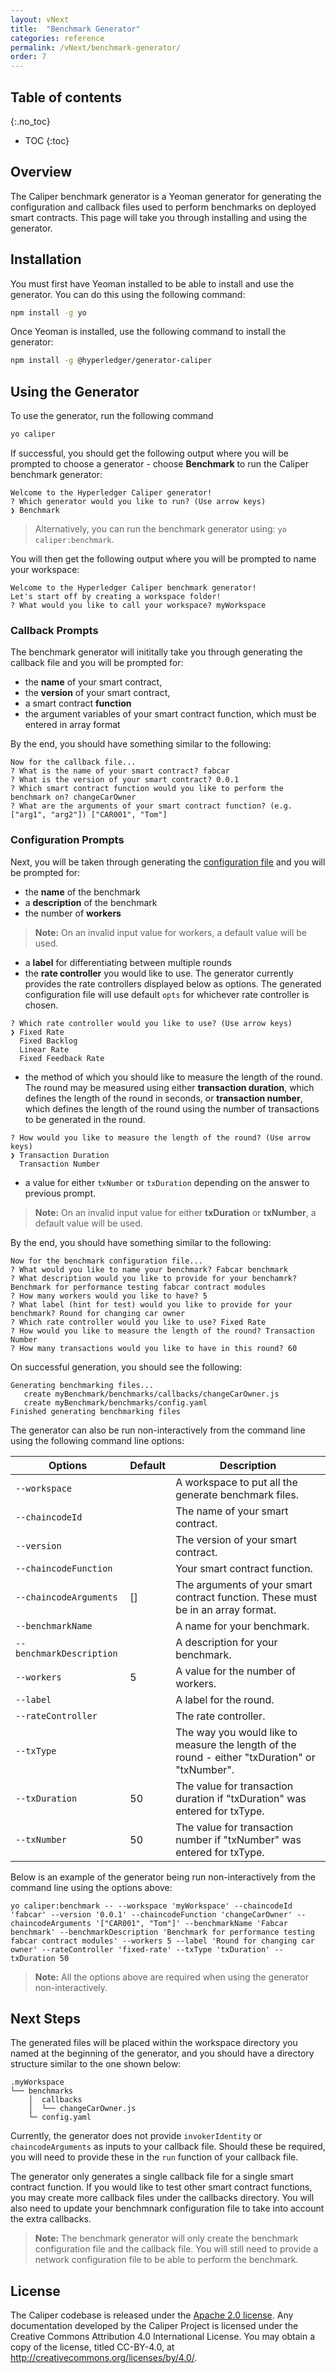```yaml
---
layout: vNext
title:  "Benchmark Generator"
categories: reference
permalink: /vNext/benchmark-generator/
order: 7
---
```


## Table of contents
{:.no_toc}

- TOC
{:toc}

## Overview
The Caliper benchmark generator is a Yeoman generator for generating the configuration and callback files used to perform benchmarks on deployed smart contracts. This page will take you through installing and using the generator.

## Installation
You must first have Yeoman installed to be able to install and use the generator. You can do this using the following command:
```bash
npm install -g yo
```

Once Yeoman is installed, use the following command to install the generator:
```bash
npm install -g @hyperledger/generator-caliper
```

## Using the Generator
To use the generator, run the following command
```bash
yo caliper
```
If successful, you should get the following output where you will be prompted to choose a generator - choose **Benchmark** to run the Caliper benchmark generator:
```console
Welcome to the Hyperledger Caliper generator!
? Which generator would you like to run? (Use arrow keys)
❯ Benchmark 
```

> Alternatively, you can run the benchmark generator using: `yo caliper:benchmark`.

You will then get the following output where you will be prompted to name your workspace:
```console
Welcome to the Hyperledger Caliper benchmark generator!
Let's start off by creating a workspace folder!
? What would you like to call your workspace? myWorkspace
```

### Callback Prompts
The benchmark generator will inititally take you through generating the callback file and you will be prompted for:
* the **name** of your smart contract,
* the **version** of your smart contract,
* a smart contract **function**
* the argument variables of your smart contract function, which must be entered in array format

By the end, you should have something similar to the following:

```console
Now for the callback file...
? What is the name of your smart contract? fabcar
? What is the version of your smart contract? 0.0.1
? Which smart contract function would you like to perform the benchmark on? changeCarOwner
? What are the arguments of your smart contract function? (e.g. ["arg1", "arg2"]) ["CAR001", "Tom"]
```

### Configuration Prompts
Next, you will be taken through generating the [configuration file](./Architecture#ConfigurationFile) and you will be prompted for:
* the **name** of the benchmark
* a **description** of the benchmark
* the number of **workers**

> __Note:__ On an invalid input value for workers, a default value will be used.

* a **label** for differentiating between multiple rounds
* the **rate controller** you would like to use. The generator currently provides the rate controllers displayed below as options. The generated configuration file will use default `opts` for whichever rate controller is chosen.

```console
? Which rate controller would you like to use? (Use arrow keys)
❯ Fixed Rate 
  Fixed Backlog 
  Linear Rate 
  Fixed Feedback Rate
  ```
* the method of which you should like to measure the length of the round. The round may be measured using either **transaction duration**, which defines the length of the round in seconds, or **transaction number**, which defines the length of the round using the number of transactions to be generated in the round.

```console
? How would you like to measure the length of the round? (Use arrow keys)
❯ Transaction Duration 
  Transaction Number
```
* a value for either `txNumber` or `txDuration` depending on the answer to previous prompt.

> __Note:__ On an invalid input value for either **txDuration** or **txNumber**, a default value will be used.

By the end, you should have something similar to the following:

```console
Now for the benchmark configuration file...
? What would you like to name your benchmark? Fabcar benchmark
? What description would you like to provide for your benchamrk? Benchmark for performance testing fabcar contract modules
? How many workers would you like to have? 5
? What label (hint for test) would you like to provide for your benchmark? Round for changing car owner
? Which rate controller would you like to use? Fixed Rate
? How would you like to measure the length of the round? Transaction Number
? How many transactions would you like to have in this round? 60
```

On successful generation, you should see the following:

```console
Generating benchmarking files...
   create myBenchmark/benchmarks/callbacks/changeCarOwner.js
   create myBenchmark/benchmarks/config.yaml
Finished generating benchmarking files
```

The generator can also be run non-interactively from the command line using the following command line options:

| Options                  | Default | Description                                                                                    |
| ------------------------ | ------- | ---------------------------------------------------------------------------------------------- |
| `--workspace`            |         | A workspace to put all the generate benchmark files.                                           |
| `--chaincodeId`          |         | The name of your smart contract.                                                               |
| `--version`              |         | The version of your smart contract.                                                            |
| `--chaincodeFunction`    |         | Your smart contract function.                                                                  |
| `--chaincodeArguments`   | []      | The arguments of your smart contract function. These must be in an array format.               |
| `--benchmarkName`        |         | A name for your benchmark.                                                                     |
| `--benchmarkDescription` |         | A description for your benchmark.                                                              |
| `--workers`              | 5       | A value for the number of workers.                                                             |
| `--label`                |         | A label for the round.                                                                         |
| `--rateController`       |         | The rate controller.                                                                           |
| `--txType`               |         | The way you would like to measure the length of the round - either "txDuration" or "txNumber". |
| `--txDuration`           | 50      | The value for transaction duration if "txDuration" was entered for txType.                     |
| `--txNumber`             | 50      | The value for transaction number if "txNumber" was entered for txType.                         |


Below is an example of the generator being run non-interactively from the command line using the options above:

```console
yo caliper:benchmark -- --workspace 'myWorkspace' --chaincodeId 'fabcar' --version '0.0.1' --chaincodeFunction 'changeCarOwner' --chaincodeArguments '["CAR001", "Tom"]' --benchmarkName 'Fabcar benchmark' --benchmarkDescription 'Benchmark for performance testing fabcar contract modules' --workers 5 --label 'Round for changing car owner' --rateController 'fixed-rate' --txType 'txDuration' --txDuration 50
```

> __Note:__ All the options above are required when using the generator non-interactively.

## Next Steps

The generated files will be placed within the workspace directory you named at the beginning of the generator, and you should have a directory structure similar to the one shown below:

```
.myWorkspace
└── benchmarks
    │  callbacks
    │  └── changeCarOwner.js
    └─ config.yaml
```

Currently, the generator does not provide `invokerIdentity` or `chaincodeArguments` as inputs to your callback file. Should these be required, you will need to provide these in the `run` function of your callback file.

The generator only generates a single callback file for a single smart contract function. If you would like to test other smart contract functions, you may create more callback files under the callbacks directory. You will also need to update your benchmnark configuration file to take into account the extra callbacks.

> __Note:__ The benchmark generator will only create the benchmark configuration file and the callback file. You will still need to provide a network configuration file to be able to perform the benchmark.

## License
The Caliper codebase is released under the [Apache 2.0 license](./LICENSE.md). Any documentation developed by the Caliper Project is licensed under the Creative Commons Attribution 4.0 International License. You may obtain a copy of the license, titled CC-BY-4.0, at http://creativecommons.org/licenses/by/4.0/.
